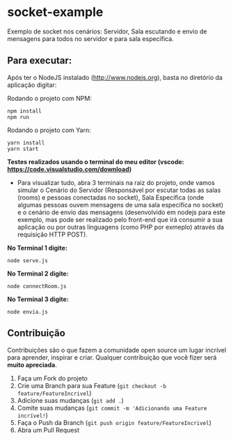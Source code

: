 # socket-example
Exemplo de socket nos cenários: Servidor, Sala escutando e envio de mensagens para todos no servidor e para sala específica.

## Para executar:

Após ter o NodeJS instalado (http://www.nodejs.org), basta no diretório da aplicação digitar:

Rodando o projeto com NPM:

```
npm install
npm run
```
Rodando o projeto com Yarn:

```
yarn install
yarn start
```
**Testes realizados usando o terminal do meu editor (vscode: https://code.visualstudio.com/download)**

- Para visualizar tudo, abra 3 terminais na raiz do projeto, onde vamos simular o Cenário do Servidor (Responsável por escutar todas as salas (rooms) e pessoas conectadas no socket), Sala Especifica (onde algumas pessoas ouvem mensagens de uma sala especifica no socket) e o cenário de envio das mensagens (desenvolvido em nodejs para este exemplo, mas pode ser realizado pelo front-end que irá consumir a sua aplicação ou por outras linguagens (como PHP por exmeplo) através da requisição HTTP POST).

**No Terminal 1 digite:**

```
node serve.js
```

**No Terminal 2 digite:**

```
node connectRoom.js
```

**No Terminal 3 digite:**

```
node envia.js
```

<!-- CONTRIBUTING -->

## Contribuição

Contribuições são o que fazem a comunidade open source um lugar incrível para aprender, inspirar e criar. Qualquer contribuição que você fizer será **muito apreciada**.

1. Faça um Fork do projeto
2. Crie uma Branch para sua Feature (`git checkout -b feature/FeatureIncrivel`)
3. Adicione suas mudanças (`git add .`)
4. Comite suas mudanças (`git commit -m 'Adicionando uma Feature incrível!`)
5. Faça o Push da Branch (`git push origin feature/FeatureIncrivel`)
6. Abra um Pull Request
